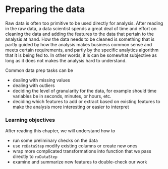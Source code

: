 # Preparing the data

Raw data is often too primitive to be used directly for analysis. After reading in the raw data, a data scientist spends a great deal of time and effort on cleaning the data and adding the features to the data that pertain to the analysis at hand. How the data needs to be cleaned is something that is partly guided by how the analysis makes business common sense and meets certain requirements, and partly by the specific analytics algorithm that it is being fed to. In other words, it is can be somewhat subjective as long as it does not makes the analysis hard to understand.

Common data prep tasks can be
  - dealing with missing values
  - dealing with outliers
  - deciding the level of granularity for the data, for example should time variables be in seconds, minutes, or hours, etc.
  - deciding which features to add or extract based on existing features to make the analysis more interesting or easier to interpret

### Learning objectives

After reading this chapter, we will understand how to
  - run some preliminary checks on the data
  - use `rxDataStep` modify existing columns or create new ones
  - wrap more complicated transformations into function that we pass directly to `rxDataStep`
  - examine and summarize new features to double-check our work

